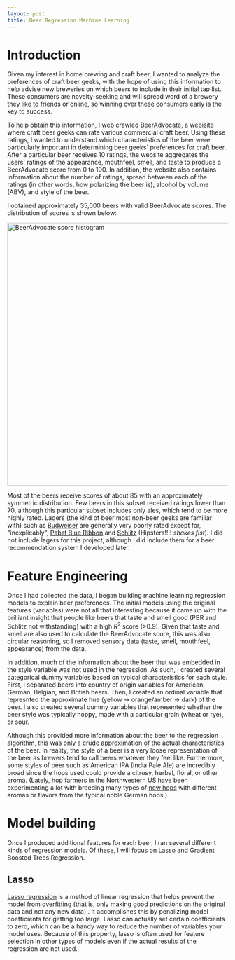 ```yaml
---
layout: post
title: Beer Regression Machine Learning
---
```


# Introduction

Given my interest in home brewing and craft beer, I wanted to analyze the preferences of craft beer geeks, with the hope of using this information to help advise new breweries on which beers to include in their initial tap list. These consumers are novelty-seeking and will spread word of a brewery they like to friends or online, so winning over these consumers early is the key to success.

To help obtain this information, I web crawled [BeerAdvocate](https://www.beeradvocate.com/), a webisite where craft beer geeks can rate various commercial craft beer. Using these ratings, I wanted to understand which characteristics of the beer were particularly important in determining beer geeks' preferences for craft beer. After a particular beer receives 10 ratings, the website aggregates the users' ratings of the appearance, mouthfeel, smell, and taste to produce a BeerAdvocate score from 0 to 100. In addition, the website also contains information about the number of ratings, spread between each of the ratings (in other words, how polarizing the beer is), alcohol by volume (ABV), and style of the beer.

I obtained approximately 35,000 beers with valid BeerAdvocate scores. The distribution of scores is shown below: 

<img src="https://aawiegel.github.io/assets/ba_hist.png" alt="BeerAdvocate score histogram" style="width: 800px;height: 600px;"/>

Most of the beers receive scores of about 85 with an approximately symmetric distribution. Few beers in this subset received ratings lower than 70, although this particular subset includes only ales, which tend to be more highly rated. Lagers (the kind of beer most non-beer geeks are familiar with) such as [Budweiser](https://www.beeradvocate.com/beer/profile/29/65/) are generally very poorly rated except for, "inexplicably", [Pabst Blue Ribbon](https://www.beeradvocate.com/beer/profile/447/1331/) and [Schlitz](https://www.beeradvocate.com/beer/profile/106/44315/) (Hipsters!!!! *shakes fist*). I did not include lagers for this project, although I did include them for a beer recommendation system I developed later.

# Feature Engineering

Once I had collected the data, I began building machine learning regression models to explain beer preferences. The initial models using the original features (variables) were not all that interesting because it came up with the brilliant insight that people like beers that taste and smell good (PBR and Schlitz not withstanding) with a high <i>R</i><sup>2</sup> score (>0.9). Given that taste and smell are also used to calculate the BeerAdvocate score, this was also circular reasoning, so I removed sensory data (taste, smell, mouthfeel, appearance) from the data. 

In addition, much of the information about the beer that was embedded in the style variable was not used in the regression. As such, I created several categorical dummy variables based on typical characteristics for each style. First, I separated beers into country of origin variables for American, German, Belgian, and British beers. Then, I created an ordinal variable that represnted the approximate hue (yellow -> orange/amber -> dark) of the beer. I also created several dummy variables that represented whether the beer style was typically hoppy, made with a particular grain (wheat or rye), or sour. 

Although this provided more information about the beer to the regression algorithm, this was only a crude approximation of the actual characteristics of the beer. In reality, the style of a beer is a very loose representation of the beer as brewers tend to call beers whatever they feel like. Furthermore, some styles of beer such as American IPA (India Pale Ale) are incredibly broad since the hops used could provide a citrusy, herbal, floral, or other aroma. (Lately, hop farmers in the Northwestern US have been experimenting a lot with breeding many types of [new hops](https://learn.kegerator.com/mosaic-hops/) with different aromas or flavors from the typical noble German hops.)

# Model building

Once I produced additional features for each beer, I ran several different kinds of regression models. Of these, I will focus on Lasso and Gradient Boosted Trees Regression. 

## Lasso

[Lasso regression](https://en.wikipedia.org/wiki/Lasso_(statistics)) is a method of linear regression that helps prevent the model from [overfitting](https://en.wikipedia.org/wiki/Overfitting) (that is, only making good predictions on the original data and not any new data) . It accomplishes this by penalizing model coefficients for getting too large. Lasso can actually set certain coefficients to zero, which can be a handy way to reduce the number of variables your model uses. Because of this property, lasso is often used for feature selection in other types of models even if the actual results of the regression are not used.

